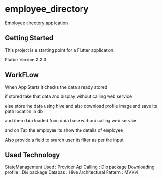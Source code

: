 # employee_directory

Employee directory application

## Getting Started

This project is a starting point for a Flutter application.

Flutter Version 2.2.3

## WorkFLow


When App Starts it checks the data already stored

if stored  take that data and display without calling web service

else store the data using hive and also download profile image and save its path location in db

and then data loaded from data base without calling web service

and on Tap the employee its show the details of employee

Also provide a field to search user its filter as per the input

## Used Technology

StateManagement Used  : Provider
Api Calling           : Dio package
Downloading profile   : Dio package
Databas               : Hive
Architectural Pattern : MVVM
